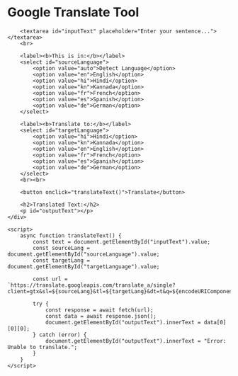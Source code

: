 <!DOCTYPE html>
<html lang="en">
<body>
    <div class="container">
        <h1>Google Translate Tool</h1>
        
        <textarea id="inputText" placeholder="Enter your sentence..."> </textarea>
        <br>
        
        <label><b>This is in:</b></label>
        <select id="sourceLanguage">
            <option value="auto">Detect Language</option>
            <option value="en">English</option>
            <option value="hi">Hindi</option>
            <option value="kn">Kannada</option>
            <option value="fr">French</option>
            <option value="es">Spanish</option>
            <option value="de">German</option>
        </select>

        <label><b>Translate to:</b></label>
        <select id="targetLanguage">
            <option value="hi">Hindi</option>
            <option value="kn">Kannada</option>
            <option value="en">English</option>
            <option value="fr">French</option>
            <option value="es">Spanish</option>
            <option value="de">German</option>
        </select>
        <br><br>
        
        <button onclick="translateText()">Translate</button>
        
        <h2>Translated Text:</h2>
        <p id="outputText"></p>
    </div>
    
    <script>
        async function translateText() {
            const text = document.getElementById("inputText").value;
            const sourceLang = document.getElementById("sourceLanguage").value;
            const targetLang = document.getElementById("targetLanguage").value;
            
            const url = `https://translate.googleapis.com/translate_a/single?client=gtx&sl=${sourceLang}&tl=${targetLang}&dt=t&q=${encodeURIComponent(text)}`;
            
            try {
                const response = await fetch(url);
                const data = await response.json();
                document.getElementById("outputText").innerText = data[0][0][0];
            } catch (error) {
                document.getElementById("outputText").innerText = "Error: Unable to translate.";
            }
        }
    </script>
</body>
</html>




